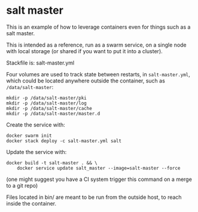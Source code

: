 # salt master

This is an example of how to leverage containers even for things such as a salt master.

This is intended as a reference, run as a swarm service, on a single node with local storage (or shared if you want to put it into a cluster).

Stackfile is: salt-master.yml

Four volumes are used to track state between restarts, in `salt-master.yml`,
which could be located anywhere outside the container, such as `/data/salt-master`:

    mkdir -p /data/salt-master/pki
    mkdir -p /data/salt-master/log
    mkdir -p /data/salt-master/cache
    mkdir -p /data/salt-master/master.d

Create the service with:

    docker swarm init
    docker stack deploy -c salt-master.yml salt

Update the service with:

    docker build -t salt-master . && \
        docker service update salt_master --image=salt-master --force

(one might suggest you have a CI system trigger this command on a merge to a git repo)

Files located in bin/ are meant to be run from the outside host, to reach inside the container.
